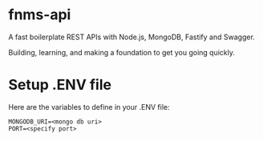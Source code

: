# fnms-api
A fast boilerplate REST APIs with Node.js, MongoDB, Fastify and Swagger.

Building, learning, and making a foundation to get you going quickly.

# Setup .ENV file
Here are the variables to define in your .ENV file:

    MONGODB_URI=<mongo db uri>
    PORT=<specify port>
